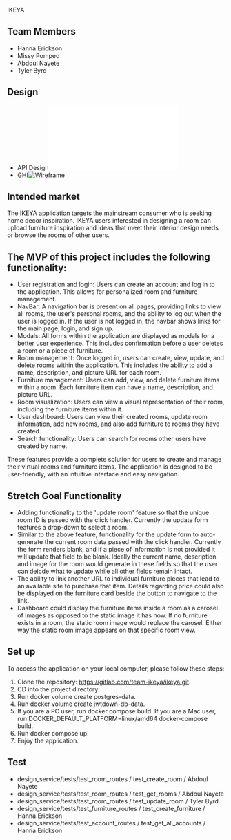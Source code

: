 IKEYA

## Team Members

- Hanna Erickson
- Missy Pompeo
- Abdoul Nayete
- Tyler Byrd

## Design

- API Design![API](API_DESIGN.md)
- GHI![Wireframe](GHI_WIREFRAME.png)

## Intended market

The IKEYA application targets the mainstream consumer who is seeking home decor inspiration. IKEYA users interested in designing a room can upload furniture inspiration and ideas that meet their interior design needs or browse the rooms of other users.

## The MVP of this project includes the following functionality:

- User registration and login:
  Users can create an account and log in to the application. This allows for personalized room and furniture management.
- NavBar:
  A navigation bar is present on all pages, providing links to view all rooms, the user's personal rooms, and the ability to log out when the user is logged in. If the user is not logged in, the navbar shows links for the main page, login, and sign up.
- Modals:
  All forms within the application are displayed as modals for a better user experience. This includes confirmation before a user deletes a room or a piece of furniture.
- Room management:
  Once logged in, users can create, view, update, and delete rooms within the application. This includes the ability to add a name, description, and picture URL for each room.
- Furniture management:
  Users can add, view, and delete furniture items within a room. Each furniture item can have a name, description, and picture URL.
- Room visualization:
  Users can view a visual representation of their room, including the furniture items within it.
- User dashboard:
  Users can view their created rooms, update room information, add new rooms, and also add furniture to rooms they have created.
- Search functionality:
  Users can search for rooms other users have created by name.

These features provide a complete solution for users to create and manage their virtual rooms and furniture items. The application is designed to be user-friendly, with an intuitive interface and easy navigation.

## Stretch Goal Functionality

- Adding functionality to the 'update room' feature so that the unique room ID is passed with the click handler. Currently the update form features a drop-down to select a room.
- Similar to the above feature, functionality for the update form to auto-generate the current room data passed with the click handler. Currently the form renders blank, and if a piece of information is not provided it will update that field to be blank. Ideally the current name, description and image for the room would generate in these fields so that the user can deicde what to update while all other fields remain intact.
- The ability to link another URL to individual furniture pieces that lead to an available site to purchase that item. Details regarding price could also be displayed on the furniture card beside the button to navigate to the link.
- Dashboard could display the furniture items inside a room as a carosel of images as opposed to the static image it has now. If no furniture exists in a room, the static room image would replace the carosel. Either way the static room image appears on that specific room view.

## Set up

To access the application on your local computer, please follow these steps:

1. Clone the repository: https://gitlab.com/team-ikeya/ikeya.git.
2. CD into the project directory.
3. Run docker volume create postgres-data.
4. Run docker volume create jwtdown-db-data.
5. If you are a PC user, run docker compose build. If you are a Mac user, run DOCKER_DEFAULT_PLATFORM=linux/amd64 docker-compose build.
6. Run docker compose up.
7. Enjoy the application.

## Test

- design_service/tests/test_room_routes / test_create_room / Abdoul Nayete
- design_service/tests/test_room_routes / test_get_rooms / Abdoul Nayete
- design_service/tests/test_room_routes / test_update_room / Tyler Byrd
- design_service/tests/test_furniture_routes / test_create_furniture / Hanna Erickson
- design_service/tests/test_account_routes / test_get_all_accounts / Hanna Erickson

